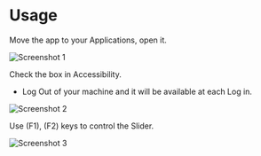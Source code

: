 # Usage

Move the app to your Applications, open it.

![Screenshot 1](https://github.com/user-attachments/assets/3953a3cb-d381-4deb-973e-6b10d845a871)

Check the box in Accessibility. 
- Log Out of your machine and it will be available at each Log in.

![Screenshot 2](https://github.com/user-attachments/assets/c0b41f46-828a-44cd-95be-f172e1112b43)


Use (F1), (F2) keys to control the Slider.

![Screenshot 3](https://github.com/user-attachments/assets/f38016f7-2d42-4bf6-b449-dee8e5e9859b)
